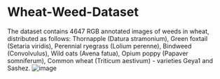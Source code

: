 # Wheat-Weed-Dataset
The dataset contains 4647 RGB annotated images of weeds in wheat, distributed as follows:  Thornapple (Datura stramonium),  Green foxtail (Setaria viridis),  Perennial ryegrass (Lolium perenne),  Bindweed (Convolvulus),  Wild oats (Avena fatua),  Opium poppy (Papaver somniferum),  Common wheat (Triticum aestivum) - varieties Geya1 and Sashez.
![image](https://github.com/asydesign/Wheat-Weed-Dataset/assets/5954952/9e42bc87-845c-43c8-8c6a-0a6f02839f5f)
